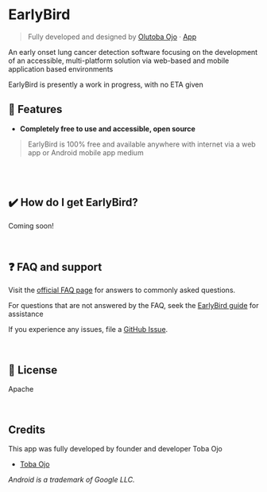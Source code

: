 # EarlyBird
> Fully developed and designed by  [Olutoba Ojo](https://tobaojo.com) &middot; [App](https://tobaojo.com) <!-- Replace link with download link) -->

An early onset lung cancer detection software focusing on the development of an accessible, multi-platform solution via web-based and mobile application based environments

EarlyBird is presently a work in progress, with no ETA given

## 📖  Features 
- <b> Completely free to use and accessible, open source </b> 
 > EarlyBird is 100% free and available anywhere with internet via a web app or Android mobile app medium

<br><br>


## ✔️  How do I get EarlyBird?
Coming soon!

<br>

## ❓  FAQ and support

Visit the [official FAQ page](http://tobaojo.com) for answers to commonly asked questions.

For questions that are not answered by the FAQ, seek the [EarlyBird guide](http://tobaojo.com) for assistance<!-- Add walter guide link -->

If you experience any issues, file a [GitHub Issue](https://github.com/Toba-O/Walter/issues).

<br>

## 📃  License

Apache

<br>

## Credits

This app was fully developed by founder and developer Toba Ojo
- [Toba Ojo](http://tobaojo.com/)

<i> 
  Android is a trademark of Google LLC. <br>
</i>

